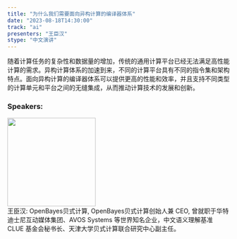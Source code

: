 ```yaml
---
title: "为什么我们需要面向异构计算的编译器体系"
date: "2023-08-18T14:30:00" 
track: "ai"
presenters: "王臣汉"
stype: "中文演讲"
---
```

随着计算任务的复杂性和数据量的增加，传统的通用计算平台已经无法满足高性能计算的需求。异构计算体系的加速到来，不同的计算平台具有不同的指令集和架构特点。面向异构计算的编译器体系可以提供更高的性能和效率，并且支持不同类型的计算单元和平台之间的无缝集成，从而推动计算技术的发展和创新。
 ### Speakers: 
 <img src="https://img.bagevent.com/resource/20230720/1052531591016.jpeg" width="200" /><br>王臣汉: OpenBayes贝式计算, OpenBayes贝式计算创始人兼 CEO, 曾就职于华特迪⼠尼互动媒体集团、AVOS Systems 等世界知名企业，中⽂语义理解基准 CLUE 基⾦会秘书⻓、天津⼤学⻉式计算联合研究中心副主任。
 <br><br>